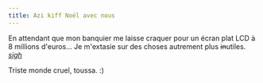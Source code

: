 ```yaml
---
title: Azi kiff Noël avec nous
---
```


En attendant que mon banquier me laisse craquer pour un écran plat LCD à 8
millions d'euros... Je m'extasie sur des choses autrement plus
<del>in</del>utiles. [*sigh*](http://www.zaurusfr.org/)

Triste monde cruel, toussa. :)

